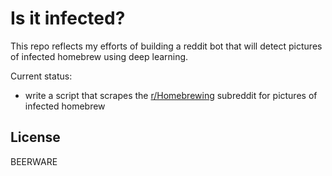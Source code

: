 # Is it infected?

This repo reflects my efforts of building a reddit bot that will detect pictures of infected homebrew using deep learning.

Current status:

* write a script that scrapes the [r/Homebrewing](http://reddit.com/r/Homebrewing) subreddit for pictures of infected homebrew

## License

BEERWARE
